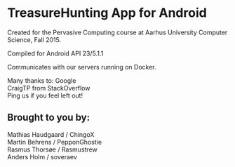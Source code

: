 # TreasureHunting App for Android
Created for the Pervasive Computing course at Aarhus University Computer Science, Fall 2015.

Compiled for Android API 23/5.1.1

Communicates with our servers running on Docker.

Many thanks to:
Google  
CraigTP from StackOverflow  
Ping us if you feel left out!  


## Brought to you by:
Mathias Haudgaard 	/ ChingoX  
Martin Behrens 		/ PepponGhostie  
Rasmus Thorsøe 		/ Rasmustrew  
Anders Holm 		/ soveraev  

